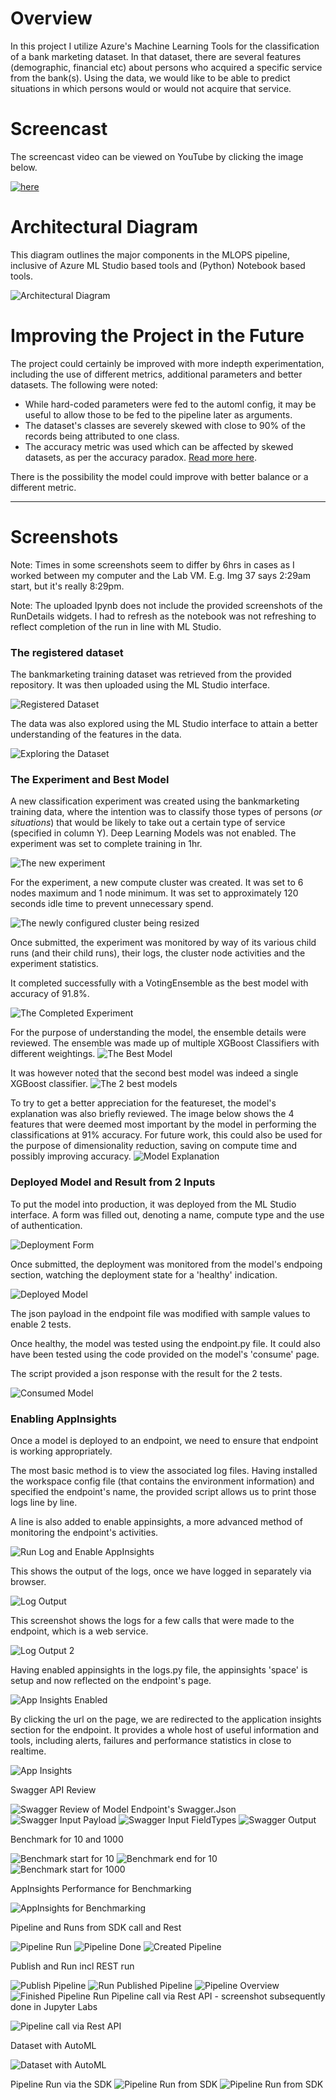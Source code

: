 # Overview

In this project I utilize Azure's Machine Learning Tools for the classification of a bank marketing dataset. In that dataset, there are several features (demographic, financial etc) about persons who acquired a specific service from the bank(s). Using the data, we would like to be able to predict situations in which persons would or would not acquire that service.

# Screencast
The screencast video can be viewed on YouTube by clicking the image below.

[![here](https://img.youtube.com/vi/5Wa9yKfQE2I/mqdefault.jpg)](https://youtu.be/5Wa9yKfQE2I)

# Architectural Diagram
This diagram outlines the major components in the MLOPS pipeline, inclusive of Azure ML Studio based tools and (Python) Notebook based tools.

![Architectural Diagram](https://github.com/dwittaker/nd00333_AZMLND_C2/blob/main/POML_files/POML_ML_Architecture.jpg)

# Improving the Project in the Future
The project could certainly be improved with more indepth experimentation, including the use of different metrics, additional parameters and better datasets. The following were noted:

- While hard-coded parameters were fed to the automl config, it may be useful to allow those to be fed to the pipeline later as arguments.
- The dataset's classes are severely skewed with close to 90% of the records being attributed to one class. 
- The accuracy metric was used which can be affected by skewed datasets, as per the accuracy paradox. [Read more here](https://machinelearningmastery.com/failure-of-accuracy-for-imbalanced-class-distributions/). 

There is the possibility the model could improve with better balance or a different metric. 


---

# Screenshots

Note: Times in some screenshots seem to differ by 6hrs in cases as I worked between my computer and the Lab VM. E.g. Img 37 says 2:29am start, but it's really 8:29pm. 

Note: The uploaded Ipynb does not include the provided screenshots of the RunDetails widgets. I had to refresh as the notebook was not refreshing to reflect completion of the run in line with ML Studio. 

### The registered dataset
The bankmarketing training dataset was retrieved from the provided repository. It was then uploaded using the ML Studio interface.

![Registered Dataset](https://github.com/dwittaker/nd00333_AZMLND_C2/blob/main/POML_files/Images/Img_POML_02.png)

The data was also explored using the ML Studio interface to attain a better understanding of the features in the data. 

![Exploring the Dataset](https://github.com/dwittaker/nd00333_AZMLND_C2/blob/main/POML_files/Images/Img_POML_03.png)

### The Experiment and Best Model
A new classification experiment was created using the bankmarketing training data, where the intention was to classify those types of persons (_or situations_) that would be likely to take out a certain type of service (specified in column Y). Deep Learning Models was not enabled. The experiment was set to complete training in 1hr.

![The new experiment](https://github.com/dwittaker/nd00333_AZMLND_C2/blob/main/POML_files/Images/Img_POML_05.png)

For the experiment, a new compute cluster was created. It was set to 6 nodes maximum and 1 node minimum. It was set to approximately 120 seconds idle time to prevent unnecessary spend.

![The newly configured cluster being resized](https://github.com/dwittaker/nd00333_AZMLND_C2/blob/main/POML_files/Images/Img_POML_04.png)

Once submitted, the experiment was monitored by way of its various child runs (and their child runs), their logs, the cluster node activities and the experiment statistics. 

It completed successfully with a VotingEnsemble as the best model with accuracy of 91.8%.

![The Completed Experiment](https://github.com/dwittaker/nd00333_AZMLND_C2/blob/main/POML_files/Images/Img_POML_06.png)

For the purpose of understanding the model, the ensemble details were reviewed. The ensemble was made up of multiple XGBoost Classifiers with different weightings.
![The Best Model](https://github.com/dwittaker/nd00333_AZMLND_C2/blob/main/POML_files/Images/Img_POML_07.png)

It was however noted that the second best model was indeed a single XGBoost classifier.
![The 2 best models](https://github.com/dwittaker/nd00333_AZMLND_C2/blob/main/POML_files/Images/Img_POML_08.png)

To try to get a better appreciation for the featureset, the model's explanation was also briefly reviewed. The image below shows the 4 features that were deemed most important by the model in performing the classifications at 91% accuracy.
For future work, this could also be used for the purpose of dimensionality reduction, saving on compute time and possibly improving accuracy.
![Model Explanation](https://github.com/dwittaker/nd00333_AZMLND_C2/blob/main/POML_files/Images/Img_POML_09.png)


### Deployed Model and Result from 2 Inputs

To put the model into production, it was deployed from the ML Studio interface. A form was filled out, denoting a name, compute type and the use of authentication.

![Deployment Form](https://github.com/dwittaker/nd00333_AZMLND_C2/blob/main/POML_files/Images/Img_POML_11.png)

Once submitted, the deployment was monitored from the model's endpoing section, watching the deployment state for a 'healthy' indication.

![Deployed Model](https://github.com/dwittaker/nd00333_AZMLND_C2/blob/main/POML_files/Images/Img_POML_12.png)

The json payload in the endpoint file was modified with sample values to enable 2 tests.

Once healthy, the model was tested using the endpoint.py file. It could also have been tested using the code provided on the model's 'consume' page. 

The script provided a json response with the result for the 2 tests.

![Consumed Model](https://github.com/dwittaker/nd00333_AZMLND_C2/blob/main/POML_files/Images/Img_POML_13.png)


### Enabling AppInsights

Once a model is deployed to an endpoint, we need to ensure that endpoint is working appropriately. 

The most basic method is to view the associated log files. Having installed the workspace config file (that contains the environment information) and specified the endpoint's name, the provided script allows us to print those logs line by line.

A line is also added to enable appinsights, a more advanced method of monitoring the endpoint's activities.

![Run Log and Enable AppInsights](https://github.com/dwittaker/nd00333_AZMLND_C2/blob/main/POML_files/Images/Img_POML_14.png)

This shows the output of the logs, once we have logged in separately via browser.

![Log Output](https://github.com/dwittaker/nd00333_AZMLND_C2/blob/main/POML_files/Images/Img_POML_15.png)

This screenshot shows the logs for a few calls that were made to the endpoint, which is a web service.

![Log Output 2](https://github.com/dwittaker/nd00333_AZMLND_C2/blob/main/POML_files/Images/Img_POML_16.png)

Having enabled appinsights in the logs.py file, the appinsights 'space' is setup and now reflected on the endpoint's page.

![App Insights Enabled](https://github.com/dwittaker/nd00333_AZMLND_C2/blob/main/POML_files/Images/Img_POML_17.png)

By clicking the url on the page, we are redirected to the application insights section for the endpoint. It provides a whole host of useful information and tools, including alerts, failures and performance statistics in close to realtime.

![App Insights](https://github.com/dwittaker/nd00333_AZMLND_C2/blob/main/POML_files/Images/Img_POML_18.png)



Swagger API Review

![Swagger Review of Model Endpoint's Swagger.Json](https://github.com/dwittaker/nd00333_AZMLND_C2/blob/main/POML_files/Images/Img_POML_19.png)
![Swagger Input Payload](https://github.com/dwittaker/nd00333_AZMLND_C2/blob/main/POML_files/Images/Img_POML_20.png)
![Swagger Input FieldTypes](https://github.com/dwittaker/nd00333_AZMLND_C2/blob/main/POML_files/Images/Img_POML_21.png)
![Swagger Output](https://github.com/dwittaker/nd00333_AZMLND_C2/blob/main/POML_files/Images/Img_POML_22.png)

Benchmark for 10 and 1000

![Benchmark start for 10](https://github.com/dwittaker/nd00333_AZMLND_C2/blob/main/POML_files/Images/Img_POML_24.png)
![Benchmark end for 10](https://github.com/dwittaker/nd00333_AZMLND_C2/blob/main/POML_files/Images/Img_POML_25.png)
![Benchmark start for 1000](https://github.com/dwittaker/nd00333_AZMLND_C2/blob/main/POML_files/Images/Img_POML_23.png)

AppInsights Performance for Benchmarking

![AppInsights for Benchmarking](https://github.com/dwittaker/nd00333_AZMLND_C2/blob/main/POML_files/Images/Img_POML_26.png)

Pipeline and Runs from SDK call and Rest

![Pipeline Run](https://github.com/dwittaker/nd00333_AZMLND_C2/blob/main/POML_files/Images/Img_POML_31.png)
![Pipeline Done](https://github.com/dwittaker/nd00333_AZMLND_C2/blob/main/POML_files/Images/Img_POML_34.png)
![Created Pipeline](https://github.com/dwittaker/nd00333_AZMLND_C2/blob/main/POML_files/Images/Img_POML_38.png)

Publish and Run incl REST run

![Publish Pipeline](https://github.com/dwittaker/nd00333_AZMLND_C2/blob/main/POML_files/Images/Img_POML_36.png)
![Run Published Pipeline](https://github.com/dwittaker/nd00333_AZMLND_C2/blob/main/POML_files/Images/Img_POML_37.png)
![Pipeline Overview](https://github.com/dwittaker/nd00333_AZMLND_C2/blob/main/POML_files/Images/Img_POML_40.png)
![Finished Pipeline Run](https://github.com/dwittaker/nd00333_AZMLND_C2/blob/main/POML_files/Images/Img_POML_39.png)
Pipeline call via Rest API - screenshot subsequently done in Jupyter Labs

![Pipeline call via Rest API](https://github.com/dwittaker/nd00333_AZMLND_C2/blob/main/POML_files/Images/Img_POML_42.png)

Dataset with AutoML

![Dataset with AutoML](https://github.com/dwittaker/nd00333_AZMLND_C2/blob/main/POML_files/Images/Img_POML_41.png)

Pipeline Run via the SDK
![Pipeline Run from SDK](https://github.com/dwittaker/nd00333_AZMLND_C2/blob/main/POML_files/Images/Img_POML_32.png)
![Pipeline Run from SDK](https://github.com/dwittaker/nd00333_AZMLND_C2/blob/main/POML_files/Images/Img_POML_28.png)


